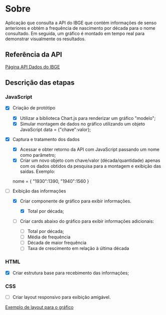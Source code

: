 # Sobre

Aplicação que consulta a API do IBGE que contém informações de senso anteriores e obtém a frequência de nascimento por década para o nome consultado. Em seguida, um gráfico é montado em tempo real para demonstrar visualmente os resultados.

## Referência da API

[Página API Dados do IBGE](https://servicodados.ibge.gov.br/api/docs/nomes?versao=2)

## Descrição das etapas

### JavaScript

- [x] Criação de protótipo

    - [x] Utilizar a biblioteca Chart.js para renderizar um gráfico "modelo";
    - [x] Simular montagem de dados no gráfico utilizando um objeto JavaScript data = {"chave":valor};

- [x] Captura e tratamento dos dados

    - [x] Acessar e obter retorno da API com JavaScript passando um nome como parâmetro;
    - [x] Criar um novo objeto com chave/valor (década/quantidade) apenas com os dados obtidos da pesquisa para a montagem e exibição das saídas. Exemplo:
    
    nome = {
    "1930":1390,
    "1940":1560
    }

- [ ] Exibição das informações

    - [x] Criar componente de gráfico para exibir informações.

        - [x] Total por década;

    - [ ] Criar cards abaixo do gráfico para exibir informações adicionais:

        - [ ] Total por década;
        - [ ] Média de frequência
        - [ ] Década de maior frequência
        - [ ] Taxa de crescimento em relação à última década
### HTML

- [x] Criar estrutura base para recebimento das informações;

### CSS

- [ ] Criar layout responsivo para exibição amigável.

[Exemplo de layout para o gráfico](https://dribbble.com/shots/17238059-Dashboard-Cards-Light-Dark)